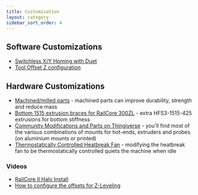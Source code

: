 ```yaml
---
title: Customization
layout: category
sidebar_sort_order: 4
---
```


## Software Customizations

  * [Switchless X/Y Homing with Duet](./duet_switchless_homing.md)
  * [Tool Offset Z configuration](./tool_offset_z_configuration.md)

## Hardware Customizations
  * [Machined/milled parts](./machined_parts.md) - machined parts can improve durability, strength and reduce mass
  * [Bottom 1515 extrusion braces for RailCore 300ZL](https://imgur.com/tJIpFaI) - extra HFS3-1515-425 extrusions for bottom stiffness
  * [Community Modifications and Parts on Thingiverse](https://www.thingiverse.com/railcore/collections/300zl-zlt) - you'll find most of the various combinations of mounts for hot-ends, extruders and probes (on aluminium mounts or printed)
  * [Thermostatically Controlled Heatbreak Fan](./thermostatic_fan.md) - modifying the heatbreak fan to be thermostatically controlled quiets the machine when idle

### Videos

  * [RailCore II Halo Install](https://www.youtube.com/watch?v=9udGI_555m0)
  * [How to configure the offsets for Z-Leveling](https://www.youtube.com/watch?v=qeFGLb8Gf6U)
